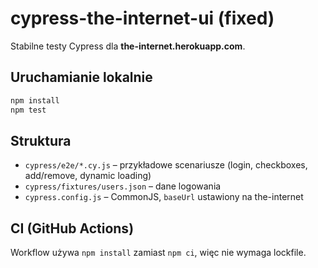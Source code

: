 # cypress-the-internet-ui (fixed)

Stabilne testy Cypress dla **the-internet.herokuapp.com**.

## Uruchamianie lokalnie
```bash
npm install
npm test
```

## Struktura
- `cypress/e2e/*.cy.js` – przykładowe scenariusze (login, checkboxes, add/remove, dynamic loading)
- `cypress/fixtures/users.json` – dane logowania
- `cypress.config.js` – CommonJS, `baseUrl` ustawiony na the-internet

## CI (GitHub Actions)
Workflow używa `npm install` zamiast `npm ci`, więc nie wymaga lockfile.
